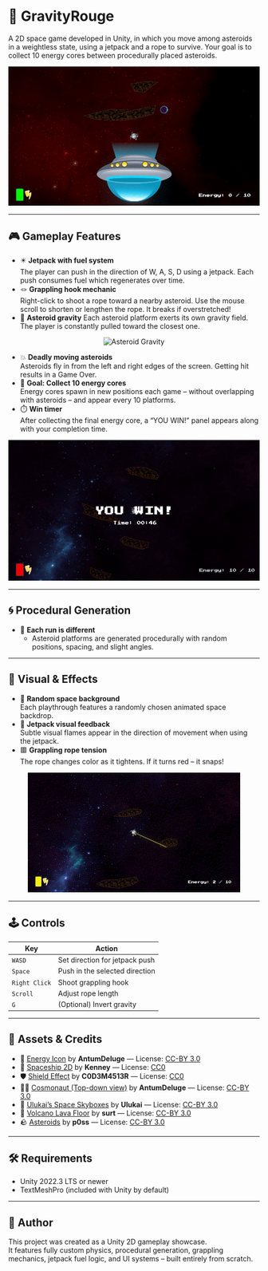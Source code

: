  # 🚀 GravityRouge
A 2D space game developed in Unity, in which you move among asteroids in a weightless state, using a jetpack and a rope to survive. Your goal is to collect 10 energy cores between procedurally placed asteroids.

![Gameplay](media/gravityrouge.png) 

---

## 🎮 Gameplay Features

- ✴️ **Jetpack with fuel system**  
  The player can push in the direction of W, A, S, D using a jetpack. Each push consumes fuel which regenerates over time.
- 🪢 **Grappling hook mechanic**  
  Right-click to shoot a rope toward a nearby asteroid. Use the mouse scroll to shorten or lengthen the rope. It breaks if overstretched!
- 🌌 **Asteroid gravity**
  Each asteroid platform exerts its own gravity field. The player is constantly pulled toward the closest one.
  
<p align="center">
  <img src="media/asteroidsgravity.gif" alt="Asteroid Gravity">
</p>

- 💥 **Deadly moving asteroids**  
  Asteroids fly in from the left and right edges of the screen. Getting hit results in a Game Over.
- 🎯 **Goal: Collect 10 energy cores**  
  Energy cores spawn in new positions each game – without overlapping with asteroids – and appear every 10 platforms.
- ⏱️ **Win timer**  
  After collecting the final energy core, a “YOU WIN!” panel appears along with your completion time.
  
![YOU WIN](media/youwin.png)

---

## 🌀 Procedural Generation

- 🔁 **Each run is different**
  - Asteroid platforms are generated procedurally with random positions, spacing, and slight angles.

---
  
## 🎨 Visual & Effects

- 🌠 **Random space background**  
  Each playthrough features a randomly chosen animated space backdrop.
- 🌈 **Jetpack visual feedback**  
  Subtle visual flames appear in the direction of movement when using the jetpack.
- 🟥 **Grappling rope tension**  
The rope changes color as it tightens. If it turns red – it snaps!

<p align="center">
  <img src="media/grapplehookdisconnect.gif" alt="Grappling Rope">
</p>

---

## 🕹️ Controls

| Key        | Action                                  |
|------------|------------------------------------------|
| `WASD`     | Set direction for jetpack push          |
| `Space`    | Push in the selected direction           |
| `Right Click` | Shoot grappling hook                |
| `Scroll`   | Adjust rope length                       |
| `G`        | (Optional) Invert gravity                |

---

## 🎨 Assets & Credits

- 🔋 [Energy Icon](https://opengameart.org/content/energy-icon) by **AntumDeluge** — License: [CC-BY 3.0](https://creativecommons.org/licenses/by/3.0/)
- 🚀 [Spaceship 2D](https://opengameart.org/content/spaceship-2d) by **Kenney** — License: [CC0](https://creativecommons.org/publicdomain/zero/1.0/)
- 🛡️ [Shield Effect](https://opengameart.org/content/shield-effect) by **C0D3M4513R** — License: [CC0](https://creativecommons.org/publicdomain/zero/1.0/)
- 👨‍🚀 [Cosmonaut (Top-down view)](https://opengameart.org/content/cosmonaut-top-down-view) by **AntumDeluge** — License: [CC-BY 3.0](https://creativecommons.org/licenses/by/3.0/)
- 🌌 [Ulukai’s Space Skyboxes](https://opengameart.org/content/ulukais-space-skyboxes) by **Ulukai** — License: [CC-BY 3.0](https://creativecommons.org/licenses/by/3.0/)
- 🌋 [Volcano Lava Floor](https://opengameart.org/content/volcano-lava-floor) by **surt** — License: [CC-BY 3.0](https://creativecommons.org/licenses/by/3.0/)
- 🪨 [Asteroids](https://opengameart.org/content/asteroids-0)
by **p0ss** — License: [CC-BY 3.0](https://creativecommons.org/licenses/by/3.0/)

---

## 🛠️ Requirements

- Unity 2022.3 LTS or newer
- TextMeshPro (included with Unity by default)

---

## 📌 Author

This project was created as a Unity 2D gameplay showcase.  
It features fully custom physics, procedural generation, grappling mechanics, jetpack fuel logic, and UI systems – built entirely from scratch.



